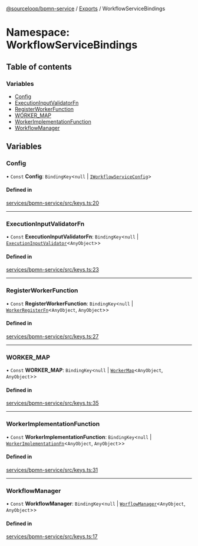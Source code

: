 [@sourceloop/bpmn-service](../README.md) / [Exports](../modules.md) / WorkflowServiceBindings

# Namespace: WorkflowServiceBindings

## Table of contents

### Variables

- [Config](WorkflowServiceBindings.md#config)
- [ExecutionInputValidatorFn](WorkflowServiceBindings.md#executioninputvalidatorfn)
- [RegisterWorkerFunction](WorkflowServiceBindings.md#registerworkerfunction)
- [WORKER\_MAP](WorkflowServiceBindings.md#worker_map)
- [WorkerImplementationFunction](WorkflowServiceBindings.md#workerimplementationfunction)
- [WorkflowManager](WorkflowServiceBindings.md#workflowmanager)

## Variables

### Config

• `Const` **Config**: `BindingKey`<``null`` \| [`IWorkflowServiceConfig`](../interfaces/IWorkflowServiceConfig.md)\>

#### Defined in

[services/bpmn-service/src/keys.ts:20](https://github.com/sourcefuse/loopback4-microservice-catalog/blob/93a7f917/services/bpmn-service/src/keys.ts#L20)

___

### ExecutionInputValidatorFn

• `Const` **ExecutionInputValidatorFn**: `BindingKey`<``null`` \| [`ExecutionInputValidator`](../modules.md#executioninputvalidator)<`AnyObject`\>\>

#### Defined in

[services/bpmn-service/src/keys.ts:23](https://github.com/sourcefuse/loopback4-microservice-catalog/blob/93a7f917/services/bpmn-service/src/keys.ts#L23)

___

### RegisterWorkerFunction

• `Const` **RegisterWorkerFunction**: `BindingKey`<``null`` \| [`WorkerRegisterFn`](../modules.md#workerregisterfn)<`AnyObject`, `AnyObject`\>\>

#### Defined in

[services/bpmn-service/src/keys.ts:27](https://github.com/sourcefuse/loopback4-microservice-catalog/blob/93a7f917/services/bpmn-service/src/keys.ts#L27)

___

### WORKER\_MAP

• `Const` **WORKER\_MAP**: `BindingKey`<``null`` \| [`WorkerMap`](../modules.md#workermap)<`AnyObject`, `AnyObject`\>\>

#### Defined in

[services/bpmn-service/src/keys.ts:35](https://github.com/sourcefuse/loopback4-microservice-catalog/blob/93a7f917/services/bpmn-service/src/keys.ts#L35)

___

### WorkerImplementationFunction

• `Const` **WorkerImplementationFunction**: `BindingKey`<``null`` \| [`WorkerImplementationFn`](../modules.md#workerimplementationfn)<`AnyObject`, `AnyObject`\>\>

#### Defined in

[services/bpmn-service/src/keys.ts:31](https://github.com/sourcefuse/loopback4-microservice-catalog/blob/93a7f917/services/bpmn-service/src/keys.ts#L31)

___

### WorkflowManager

• `Const` **WorkflowManager**: `BindingKey`<``null`` \| [`WorflowManager`](../interfaces/WorflowManager.md)<`AnyObject`, `AnyObject`\>\>

#### Defined in

[services/bpmn-service/src/keys.ts:17](https://github.com/sourcefuse/loopback4-microservice-catalog/blob/93a7f917/services/bpmn-service/src/keys.ts#L17)
